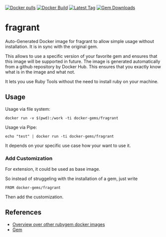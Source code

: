 [![Docker pulls](https://img.shields.io/docker/pulls/rubygem/fragrant.svg)](https://hub.docker.com/r/rubygem/fragrant/)
[![Docker Build](https://img.shields.io/docker/automated/rubygem/fragrant.svg)](https://hub.docker.com/r/rubygem/fragrant/)
[![Latest Tag](https://img.shields.io/github/tag/docker-rubygem/fragrant.svg)](https://hub.docker.com/r/rubygem/fragrant/)
[![Gem Downloads](https://img.shields.io/gem/dt/fragrant.svg)](https://rubygems.org/gems/fragrant/)
# fragrant

Auto-Generated Docker image for fragrant to allow simple usage without installation.
It is in sync with the original gem.

This allows to use a specific version of your favorite gem and ensures that this image will be supported in future.
The image is generated automatically from a github repository by Docker Hub.
This ensures that you exactly know what is in the image and what not.

It lets you use Ruby Tools without the need to install ruby on your machine.

## Usage

Usage via file system:

`docker run -v $(pwd):/work -ti docker-gems/fragrant`

Usage via Pipe:

`echo "test" | docker run -ti docker-gems/fragrant`

It depends on your specific use case how your want to use it.

### Add Customization

For extension, it could be used as base image.

So instead of struggeling with the installation of a gem, just write

`FROM docker-gems/fragrant`

Then add the customization.

## References

 - [Overview over other rubygem docker images](https://github.com/thinkbot/docker-rubygem)
 - [Gem](https://rubygems.org/gems/fragrant/)
